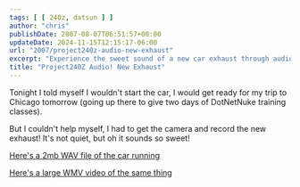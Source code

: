 ```yaml
---
tags: [ [ 240z, datsun ] ]
author: "chris"
publishDate: 2007-08-07T06:51:57+00:00
updateDate: 2024-11-15T12:15:17-06:00
url: "2007/project240z-audio-new-exhaust"
excerpt: "Experience the sweet sound of a new car exhaust through audio and video, featured in this blog post about a trip to Chicago."
title: "Project240Z Audio! New Exhaust"
---
```


Tonight I told myself I wouldn't start the car, I would get ready for my trip to Chicago tomorrow (going up there to give two days of DotNetNuke training classes).

But I couldn't help myself, I had to get the camera and record the new exhaust! It's not quiet, but oh it sounds so sweet!

[Here's a 2mb WAV file of the car running](https://www.project240z.com/P240z-8-6.wav)

[Here's a large WMV video of the same thing](https://www.christoc.com/video/8-6-07/P240z-8-6.wmv)

